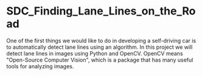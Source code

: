 # SDC_Finding_Lane_Lines_on_the_Road
One of the first things we would like to do in developing a self-driving car is to automatically detect lane lines using an algorithm. In this project we will detect lane lines in images using Python and OpenCV. OpenCV means "Open-Source Computer Vision", which is a package that has many useful tools for analyzing images.
